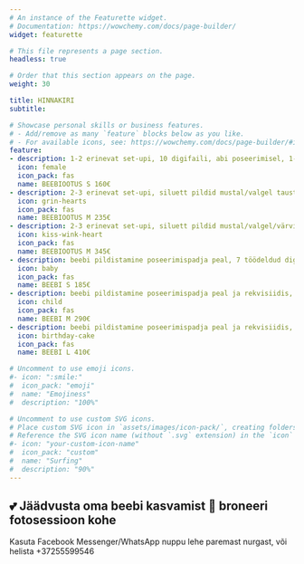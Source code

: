 ```yaml
---
# An instance of the Featurette widget.
# Documentation: https://wowchemy.com/docs/page-builder/
widget: featurette

# This file represents a page section.
headless: true

# Order that this section appears on the page.
weight: 30

title: HINNAKIRI
subtitle:

# Showcase personal skills or business features.
# - Add/remove as many `feature` blocks below as you like.
# - For available icons, see: https://wowchemy.com/docs/page-builder/#icons
feature:
- description: 1-2 erinevat set-upi, 10 digifaili, abi poseerimisel, 1-tunnine fotosessioon stuudios.
  icon: female
  icon_pack: fas
  name: BEEBIOOTUS S 160€
- description: 2-3 erinevat set-upi, siluett pildid mustal/valgel taustal, 15 digifaili, abi poseerimisel, 2-tunnine fotosessioon stuudios.
  icon: grin-hearts
  icon_pack: fas
  name: BEEBIOOTUS M 235€
- description: 2-3 erinevat set-upi, siluett pildid mustal/valgel/värvilisel taustal, 20 digifaili, abi poseerimisel, 2-tunnine fotosessioon stuudios, meik ja lokid (1 inimesele).
  icon: kiss-wink-heart
  icon_pack: fas
  name: BEEBIOOTUS M 345€
- description: beebi pildistamine poseerimispadja peal, 7 töödeldud digi- ja paberpilti 10x15cm, pildistamine stuudios 2 tunni jooksul, retušeeritud piltidest koostatud veebigalerii, mida soovi korral saate ka jagada, kõikide töödeldud fotodega individuaalselt kujundatud pakendis USB-mälupulk, lisapildi töötlus 10€ / pilt.
  icon: baby
  icon_pack: fas
  name: BEEBI S 185€
- description: beebi pildistamine poseerimispadja peal ja rekvisiidis, 17 töödeldud digi- ja paberpilti 10x15cm, fotod pereliikmetega ning ühine perepilt, pildistamine stuudios 2-3 tunni jooksul, retušeeritud piltidest koostatud veebigalerii, kõikide töödeldud fotodega individuaalselt kujundatud pakendis USB-mälupulk, lisapildi töötlus 9€ / pilt.
  icon: child
  icon_pack: fas
  name: BEEBI M 290€
- description: beebi pildistamine poseerimispadja peal ja rekvisiidis, 30 töödeldud digi- ja paberpilti 10x15cm, fotod pereliikmetega ning ühine perepilt, pildistamine stuudios 2-3 tunni jooksul, retušeeritud piltidest koostatud veebigalerii, fotoraamat 20 х 20 cm, kõikide töödeldud fotodega individuaalselt kujundatud pakendis USB-mälupulk, lisapildi töötlus 8€ / pilt.
  icon: birthday-cake
  icon_pack: fas
  name: BEEBI L 410€

# Uncomment to use emoji icons.
#- icon: ":smile:"
#  icon_pack: "emoji"
#  name: "Emojiness"
#  description: "100%"  

# Uncomment to use custom SVG icons.
# Place custom SVG icon in `assets/images/icon-pack/`, creating folders if necessary.
# Reference the SVG icon name (without `.svg` extension) in the `icon` field.
#- icon: "your-custom-icon-name"
#  icon_pack: "custom"
#  name: "Surfing"
#  description: "90%"
---
```

## 💕 Jäädvusta oma beebi kasvamist 👶 broneeri fotosessioon kohe
Kasuta Facebook Messenger/WhatsApp nuppu lehe paremast nurgast, või helista +37255599546